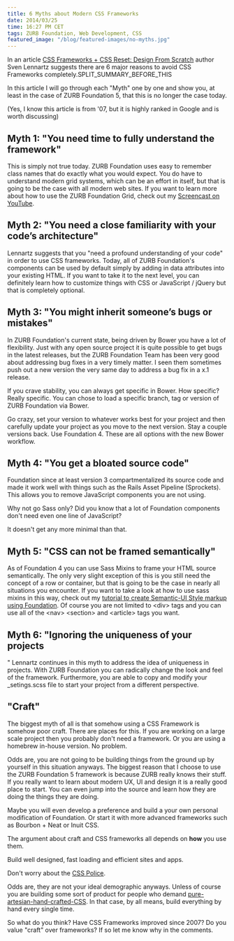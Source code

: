 ```yaml
---
title: 6 Myths about Modern CSS Frameworks
date: 2014/03/25
time: 16:27 PM CET
tags: ZURB Foundation, Web Development, CSS
featured_image: "/blog/featured-images/no-myths.jpg"
---
```


In an article [CSS Frameworks + CSS Reset: Design From Scratch][1] author Sven Lennartz suggests there are 6 major reasons to avoid CSS Frameworks completely.SPLIT\_SUMMARY\_BEFORE\_THIS

In this article I will go through each "Myth" one by one and show you, at least in the case of ZURB Foundation 5, that this is no longer the case today.


(Yes, I know this article is from '07, but it is highly ranked in Google and is worth discussing)

## Myth 1: "You need time to fully understand the framework"

This is simply not true today. ZURB Foundation uses easy to remember class names that do exactly what you would expect. You do have to understand modern grid systems, which can be an effort in itself, but that is going to be the case with all modern web sites. If you want to learn more about how to use the ZURB Foundation Grid, check out my [Screencast on YouTube](https://www.youtube.com/watch?v=kk6KpKK5Jjc).

## Myth 2: "You need a close familiarity with your code’s architecture"

Lennartz suggests that you "need a profound understanding of your code" in order to use CSS frameworks. Today, all of ZURB Foundation's components can be used by default simply by adding in data attributes into your existing HTML. If you want to take it to the next level, you can definitely learn how to customize things with CSS or JavaScript / jQuery but that is completely optional.

## Myth 3: "You might inherit someone’s bugs or mistakes"

In ZURB Foundation's current state, being driven by Bower you have a lot of flexibility. Just with any open source project it is quite possible to get bugs in the latest releases, but the ZURB Foundation Team has been very good about addressing bug fixes in a very timely matter. I seen them sometimes push out a new version the very same day to address a bug fix in a x.1 release.

If you crave stability, you can always get specific in Bower. How specific? Really specific. You can chose to load a specific branch, tag or version of ZURB Foundation via Bower.

Go crazy, set your version to whatever works best for your project and then carefully update your project as you move to the next version. Stay a couple versions back. Use Foundation 4. These are all options with the new Bower workflow.


## Myth 4: "You get a bloated source code"

Foundation since at least version 3 compartmentalized its source code and made it work well with things such as the Rails Asset Pipeline (Sprockets). This allows you to remove JavaScript components you are not using.

Why not go Sass only? Did you know that a lot of Foundation components don't need even one line of JavaScript?

It doesn't get any more minimal than that.

##  Myth 5: "CSS can not be framed semantically"

As of Foundation 4 you can use Sass Mixins to frame your HTML source semantically. The only very slight exception of this is you still need the concept of a row or container, but that is going to be the case in nearly all situations you encounter. If you want to take a look at how to use sass mixins in this way, check out my [tutorial to create Semantic-UI Style markup using Foundation][2]. Of course you are not limited to \<div\> tags and you can use all of the \<nav\> \<section\> and \<article\> tags you want.

## Myth 6: "Ignoring the uniqueness of your projects
"
Lennartz continues in this myth to address the idea of uniqueness in projects. With ZURB Foundation you can radically change the look and feel of the framework. Furthermore, you are able to copy and modify your \_setings.scss file to start your project from a different perspective.

## "Craft"

The biggest myth of all is that somehow using a CSS Framework is somehow poor craft. There are places for this. If you are working on a large scale project then you probably don't need a framework. Or you are using a homebrew in-house version. No problem.

Odds are, you are not going to be building things from the ground up by yourself in this situation anyways. The biggest reason that I choose to use the ZURB Foundation 5 framework is because ZURB really knows their stuff. If you really want to learn about modern UX, UI and design it is a really good place to start. You can even jump into the source and learn how they are doing the things they are doing.

Maybe you will even develop a preference and build a your own personal modification of Foundation. Or start it with more advanced frameworks such as Bourbon + Neat or Inuit CSS.

The argument about craft and CSS frameworks all depends on **how** you use them.

Build well designed, fast loading and efficient sites and apps.

Don't worry about the [CSS Police][3].

Odds are, they are not your ideal demographic anyways. Unless of course you are building some sort of product for people who demand [pure-artesian-hand-crafted-CSS][4]. In that case, by all means, build everything by hand every single time.

So what do you think? Have CSS Frameworks improved since 2007? Do you value "craft" over frameworks? If so let me know why in the comments.

[1]:  http://coding.smashingmagazine.com/2007/09/21/css-frameworks-css-reset-design-from-scratch/
[2]:  /blog/semantic-ui-style-layouts-in-zurb-foundation
[3]:  http://daviebaby.deviantart.com/art/The-CSS-Police-174399318
[4]:  https://www.youtube.com/watch?v=M9EyGxejt6E